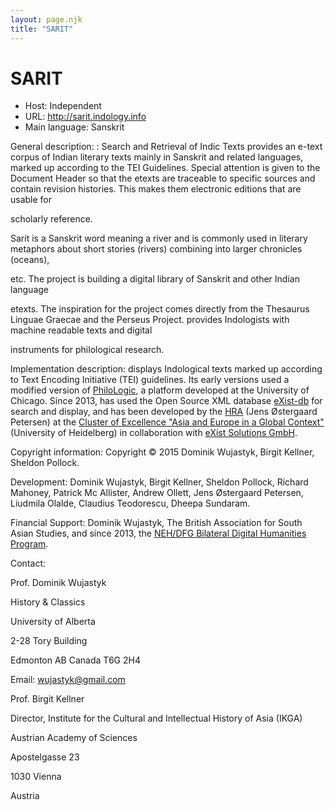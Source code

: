 ```yaml
---
layout: page.njk
title: "SARIT"
---
```

# SARIT




* Host: Independent
* URL: <http://sarit.indology.info>
* Main language: Sanskrit



General description: 
 : Search and Retrieval of
 Indic Texts provides an e-text corpus of Indian literary texts mainly in Sanskrit
 and related languages, marked up according to the TEI Guidelines. Special attention
 is 
 given to the Document Header so that the etexts are traceable to specific sources
 and 
 contain revision histories. This makes them electronic editions that are usable for
 
 scholarly reference.
 



Sarit is a Sanskrit word meaning a river and is commonly used in 
 literary metaphors about short stories (rivers) combining into larger chronicles (oceans),
 
 etc. The project is building a digital library of Sanskrit and other Indian language
 
 etexts. The inspiration for the project comes directly from the Thesaurus Linguae
 Graecae 
 and the Perseus Project. provides Indologists with machine readable texts and digital
 
 instruments for philological research.



Implementation description: displays Indological texts
 marked up according to Text Encoding Initiative
 (TEI) guidelines. Its early versions used a modified version of
 [PhiloLogic](http://www.lib.uchicago.edu/efts/ARTFL/philologic/), a platform 
 developed at the University of Chicago. Since 2013, has used the Open Source XML
 database 
 [eXist-db](http://exist-db.org/) for search and display, and has been developed
 by the [HRA](http://www.asia-europe.uni-heidelberg.de/en/hra-portal.html) (Jens
 Østergaard Petersen) at the [Cluster of 
 Excellence "Asia and Europe in a Global Context"](http://www.asia-europe.uni-heidelberg.de/) (University of Heidelberg) in collaboration
 with [eXist Solutions GmbH](http://existsolutions.com/).
 




Copyright information: Copyright © 2015 Dominik Wujastyk, Birgit Kellner, Sheldon 
 Pollock.
 
 Development: Dominik Wujastyk, Birgit Kellner, Sheldon Pollock, Richard Mahoney, Patrick
 Mc Allister,
 Andrew Ollett, Jens Østergaard Petersen, Liudmila Olalde, Claudius Teodorescu, Dheepa
 Sundaram.
 
 Financial Support: Dominik Wujastyk, The British Association for South Asian Studies,
 and since 2013, 
 the [NEH/DFG Bilateral Digital Humanities Program](http://gepris.dfg.de/gepris/projekt/236347141).



Contact:
 



Prof. Dominik Wujastyk


History & Classics


University of Alberta


2-28 Tory Building


Edmonton AB Canada T6G 2H4



Email: [wujastyk@gmail.com](mailto:wujastyk@gmail.com)




Prof. Birgit Kellner


Director, Institute for the Cultural and Intellectual History of Asia (IKGA)


Austrian Academy of Sciences


Apostelgasse 23


1030 Vienna


Austria





